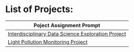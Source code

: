 # List of Projects:


| Poject Assignment Prompt |
|-------------------|
| [Interdisciplinary Data Science Exploration Project](../Projects/DesignProject/DataDesignProject.pdf) |
| [Light Pollution Monitoring Project](../Projects/LightPollutionProject/FinalProject_LightPollutionStudy.pdf) |
